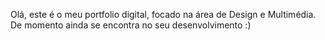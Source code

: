 Olá, este é o meu portfolio digital, focado na área de Design e Multimédia.
De momento ainda se encontra no seu desenvolvimento :)
